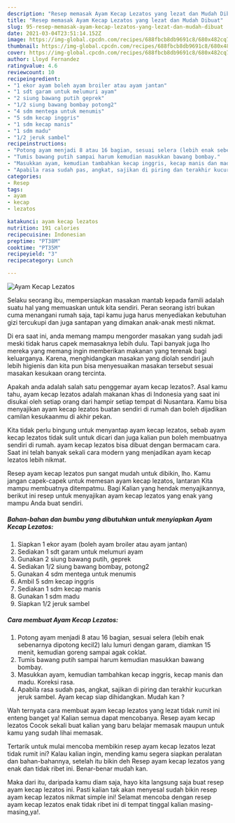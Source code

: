 ```yaml
---
description: "Resep memasak Ayam Kecap Lezatos yang lezat dan Mudah Dibuat"
title: "Resep memasak Ayam Kecap Lezatos yang lezat dan Mudah Dibuat"
slug: 95-resep-memasak-ayam-kecap-lezatos-yang-lezat-dan-mudah-dibuat
date: 2021-03-04T23:51:14.152Z
image: https://img-global.cpcdn.com/recipes/688fbcb8db9691c8/680x482cq70/ayam-kecap-lezatos-foto-resep-utama.jpg
thumbnail: https://img-global.cpcdn.com/recipes/688fbcb8db9691c8/680x482cq70/ayam-kecap-lezatos-foto-resep-utama.jpg
cover: https://img-global.cpcdn.com/recipes/688fbcb8db9691c8/680x482cq70/ayam-kecap-lezatos-foto-resep-utama.jpg
author: Lloyd Fernandez
ratingvalue: 4.6
reviewcount: 10
recipeingredient:
- "1 ekor ayam boleh ayam broiler atau ayam jantan"
- "1 sdt garam untuk melumuri ayam"
- "2 siung bawang putih geprek"
- "1/2 siung bawang bombay potong2"
- "4 sdm mentega untuk menumis"
- "5 sdm kecap inggris"
- "1 sdm kecap manis"
- "1 sdm madu"
- "1/2 jeruk sambel"
recipeinstructions:
- "Potong ayam menjadi 8 atau 16 bagian, sesuai selera (lebih enak sebenarnya dipotong kecil2) lalu lumuri dengan garam, diamkan 15 menit, kemudian goreng sampai agak coklat."
- "Tumis bawang putih sampai harum kemudian masukkan bawang bombay."
- "Masukkan ayam, kemudian tambahkan kecap inggris, kecap manis dan madu. Koreksi rasa."
- "Apabila rasa sudah pas, angkat, sajikan di piring dan terakhir kucurkan jeruk sambel. Ayam kecap siap dihidangkan. Mudah kan ?"
categories:
- Resep
tags:
- ayam
- kecap
- lezatos

katakunci: ayam kecap lezatos 
nutrition: 191 calories
recipecuisine: Indonesian
preptime: "PT38M"
cooktime: "PT35M"
recipeyield: "3"
recipecategory: Lunch

---
```



![Ayam Kecap Lezatos](https://img-global.cpcdn.com/recipes/688fbcb8db9691c8/680x482cq70/ayam-kecap-lezatos-foto-resep-utama.jpg)

Selaku seorang ibu, mempersiapkan masakan mantab kepada famili adalah suatu hal yang memuaskan untuk kita sendiri. Peran seorang istri bukan cuma menangani rumah saja, tapi kamu juga harus menyediakan kebutuhan gizi tercukupi dan juga santapan yang dimakan anak-anak mesti nikmat.

Di era  saat ini, anda memang mampu mengorder masakan yang sudah jadi meski tidak harus capek memasaknya lebih dulu. Tapi banyak juga lho mereka yang memang ingin memberikan makanan yang terenak bagi keluarganya. Karena, menghidangkan masakan yang diolah sendiri jauh lebih higienis dan kita pun bisa menyesuaikan masakan tersebut sesuai masakan kesukaan orang tercinta. 



Apakah anda adalah salah satu penggemar ayam kecap lezatos?. Asal kamu tahu, ayam kecap lezatos adalah makanan khas di Indonesia yang saat ini disukai oleh setiap orang dari hampir setiap tempat di Nusantara. Kamu bisa menyajikan ayam kecap lezatos buatan sendiri di rumah dan boleh dijadikan camilan kesukaanmu di akhir pekan.

Kita tidak perlu bingung untuk menyantap ayam kecap lezatos, sebab ayam kecap lezatos tidak sulit untuk dicari dan juga kalian pun boleh membuatnya sendiri di rumah. ayam kecap lezatos bisa dibuat dengan bermacam cara. Saat ini telah banyak sekali cara modern yang menjadikan ayam kecap lezatos lebih nikmat.

Resep ayam kecap lezatos pun sangat mudah untuk dibikin, lho. Kamu jangan capek-capek untuk memesan ayam kecap lezatos, lantaran Kita mampu membuatnya ditempatmu. Bagi Kalian yang hendak menyajikannya, berikut ini resep untuk menyajikan ayam kecap lezatos yang enak yang mampu Anda buat sendiri.

<!--inarticleads1-->

##### Bahan-bahan dan bumbu yang dibutuhkan untuk menyiapkan Ayam Kecap Lezatos:

1. Siapkan 1 ekor ayam (boleh ayam broiler atau ayam jantan)
1. Sediakan 1 sdt garam untuk melumuri ayam
1. Gunakan 2 siung bawang putih, geprek
1. Sediakan 1/2 siung bawang bombay, potong2
1. Gunakan 4 sdm mentega untuk menumis
1. Ambil 5 sdm kecap inggris
1. Sediakan 1 sdm kecap manis
1. Gunakan 1 sdm madu
1. Siapkan 1/2 jeruk sambel




<!--inarticleads2-->

##### Cara membuat Ayam Kecap Lezatos:

1. Potong ayam menjadi 8 atau 16 bagian, sesuai selera (lebih enak sebenarnya dipotong kecil2) lalu lumuri dengan garam, diamkan 15 menit, kemudian goreng sampai agak coklat.
1. Tumis bawang putih sampai harum kemudian masukkan bawang bombay.
1. Masukkan ayam, kemudian tambahkan kecap inggris, kecap manis dan madu. Koreksi rasa.
1. Apabila rasa sudah pas, angkat, sajikan di piring dan terakhir kucurkan jeruk sambel. Ayam kecap siap dihidangkan. Mudah kan ?




Wah ternyata cara membuat ayam kecap lezatos yang lezat tidak rumit ini enteng banget ya! Kalian semua dapat mencobanya. Resep ayam kecap lezatos Cocok sekali buat kalian yang baru belajar memasak maupun untuk kamu yang sudah lihai memasak.

Tertarik untuk mulai mencoba membikin resep ayam kecap lezatos lezat tidak rumit ini? Kalau kalian ingin, mending kamu segera siapkan peralatan dan bahan-bahannya, setelah itu bikin deh Resep ayam kecap lezatos yang enak dan tidak ribet ini. Benar-benar mudah kan. 

Maka dari itu, daripada kamu diam saja, hayo kita langsung saja buat resep ayam kecap lezatos ini. Pasti kalian tak akan menyesal sudah bikin resep ayam kecap lezatos nikmat simple ini! Selamat mencoba dengan resep ayam kecap lezatos enak tidak ribet ini di tempat tinggal kalian masing-masing,ya!.

